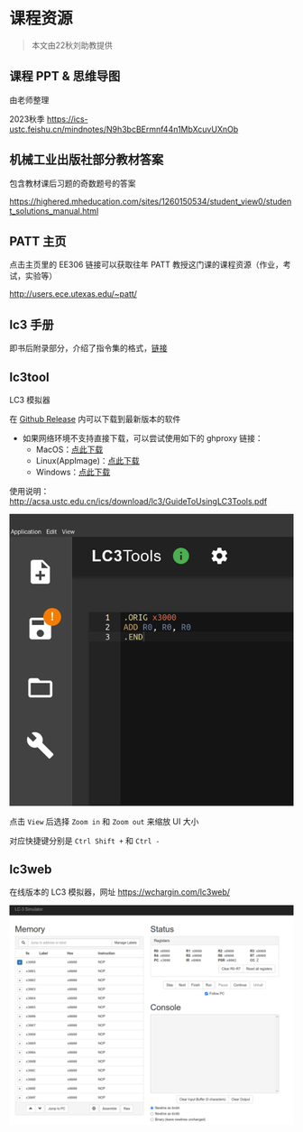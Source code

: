 # 课程资源

> 本文由22秋刘助教提供

## 课程 PPT & 思维导图

由老师整理

2023秋季 <https://ics-ustc.feishu.cn/mindnotes/N9h3bcBErmnf44n1MbXcuvUXnOb>

## 机械工业出版社部分教材答案

包含教材课后习题的奇数题号的答案

<https://highered.mheducation.com/sites/1260150534/student_view0/student_solutions_manual.html>

## PATT 主页

点击主页里的 EE306 链接可以获取往年 PATT 教授这门课的课程资源（作业，考试，实验等）

<http://users.ece.utexas.edu/~patt/>

## lc3 手册

即书后附录部分，介绍了指令集的格式，[链接](http://acsa.ustc.edu.cn/ics/download/lc3/lc3-handbook.pdf)

## lc3tool

LC3 模拟器

在 [Github Release](https://github.com/chiragsakhuja/lc3tools/releases) 内可以下载到最新版本的软件

- 如果网络环境不支持直接下载，可以尝试使用如下的 ghproxy 链接：
  - MacOS：[点此下载](https://ghproxy.com/https://github.com/chiragsakhuja/lc3tools/releases/download/v2.0.2/LC3Tools-2.0.2.dmg)
  - Linux(AppImage)：[点此下载](https://ghproxy.com/https://github.com/chiragsakhuja/lc3tools/releases/download/v2.0.2/LC3Tools-2.0.2.AppImage)
  - Windows：[点此下载](https://ghproxy.com/https://github.com/chiragsakhuja/lc3tools/releases/download/v2.0.2/LC3Tools-2.0.2.exe)

使用说明：<http://acsa.ustc.edu.cn/ics/download/lc3/GuideToUsingLC3Tools.pdf>

![](../images/lc3tools.png)

点击 `View` 后选择 `Zoom in` 和 `Zoom out` 来缩放 UI 大小

对应快捷键分别是 `Ctrl Shift +` 和 `Ctrl -`

## lc3web

在线版本的 LC3 模拟器，网址 <https://wchargin.com/lc3web/>

![](../images/lc3web.png)
